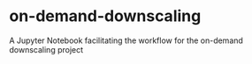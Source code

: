 # on-demand-downscaling
A Jupyter Notebook facilitating the workflow for the on-demand downscaling project

